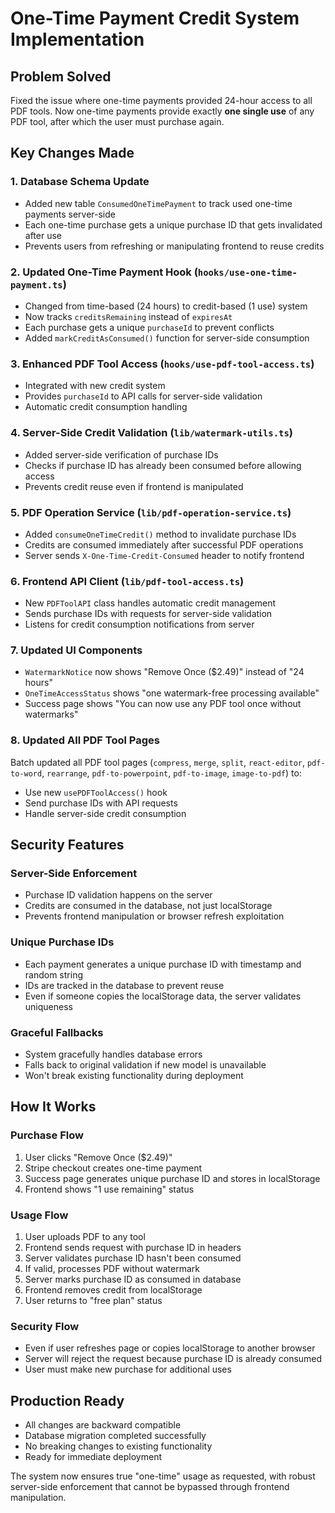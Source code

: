 # One-Time Payment Credit System Implementation

## Problem Solved
Fixed the issue where one-time payments provided 24-hour access to all PDF tools. Now one-time payments provide exactly **one single use** of any PDF tool, after which the user must purchase again.

## Key Changes Made

### 1. Database Schema Update
- Added new table `ConsumedOneTimePayment` to track used one-time payments server-side
- Each one-time purchase gets a unique purchase ID that gets invalidated after use
- Prevents users from refreshing or manipulating frontend to reuse credits

### 2. Updated One-Time Payment Hook (`hooks/use-one-time-payment.ts`)
- Changed from time-based (24 hours) to credit-based (1 use) system
- Now tracks `creditsRemaining` instead of `expiresAt`
- Each purchase gets a unique `purchaseId` to prevent conflicts
- Added `markCreditAsConsumed()` function for server-side consumption

### 3. Enhanced PDF Tool Access (`hooks/use-pdf-tool-access.ts`)
- Integrated with new credit system
- Provides `purchaseId` to API calls for server-side validation
- Automatic credit consumption handling

### 4. Server-Side Credit Validation (`lib/watermark-utils.ts`)
- Added server-side verification of purchase IDs
- Checks if purchase ID has already been consumed before allowing access
- Prevents credit reuse even if frontend is manipulated

### 5. PDF Operation Service (`lib/pdf-operation-service.ts`)
- Added `consumeOneTimeCredit()` method to invalidate purchase IDs
- Credits are consumed immediately after successful PDF operations
- Server sends `X-One-Time-Credit-Consumed` header to notify frontend

### 6. Frontend API Client (`lib/pdf-tool-access.ts`)
- New `PDFToolAPI` class handles automatic credit management
- Sends purchase IDs with requests for server-side validation
- Listens for credit consumption notifications from server

### 7. Updated UI Components
- `WatermarkNotice` now shows "Remove Once ($2.49)" instead of "24 hours"
- `OneTimeAccessStatus` shows "one watermark-free processing available"
- Success page shows "You can now use any PDF tool once without watermarks"

### 8. Updated All PDF Tool Pages
Batch updated all PDF tool pages (`compress`, `merge`, `split`, `react-editor`, `pdf-to-word`, `rearrange`, `pdf-to-powerpoint`, `pdf-to-image`, `image-to-pdf`) to:
- Use new `usePDFToolAccess()` hook
- Send purchase IDs with API requests
- Handle server-side credit consumption

## Security Features

### Server-Side Enforcement
- Purchase ID validation happens on the server
- Credits are consumed in the database, not just localStorage
- Prevents frontend manipulation or browser refresh exploitation

### Unique Purchase IDs
- Each payment generates a unique purchase ID with timestamp and random string
- IDs are tracked in the database to prevent reuse
- Even if someone copies the localStorage data, the server validates uniqueness

### Graceful Fallbacks
- System gracefully handles database errors
- Falls back to original validation if new model is unavailable
- Won't break existing functionality during deployment

## How It Works

### Purchase Flow
1. User clicks "Remove Once ($2.49)"
2. Stripe checkout creates one-time payment
3. Success page generates unique purchase ID and stores in localStorage
4. Frontend shows "1 use remaining" status

### Usage Flow
1. User uploads PDF to any tool
2. Frontend sends request with purchase ID in headers
3. Server validates purchase ID hasn't been consumed
4. If valid, processes PDF without watermark
5. Server marks purchase ID as consumed in database
6. Frontend removes credit from localStorage
7. User returns to "free plan" status

### Security Flow
- Even if user refreshes page or copies localStorage to another browser
- Server will reject the request because purchase ID is already consumed
- User must make new purchase for additional uses

## Production Ready
- All changes are backward compatible
- Database migration completed successfully
- No breaking changes to existing functionality
- Ready for immediate deployment

The system now ensures true "one-time" usage as requested, with robust server-side enforcement that cannot be bypassed through frontend manipulation.
